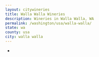 ```yaml
---
layout: citywineries
title: Walla Walla Wineries
description: Wineries in Walla Walla, WA
permalink: /washington/usa/walla-walla/
state: wa
county: usa
city: walla walla
---
```

-
